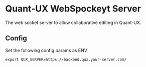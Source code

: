# Quant-UX WebSpockeyt Server

The web socket server to allow collaborative editing in Quant-UX.

## Config

Set the following config params as ENV
```
export QUX_SERVER=https://backend.qux.your-server.com/

```
